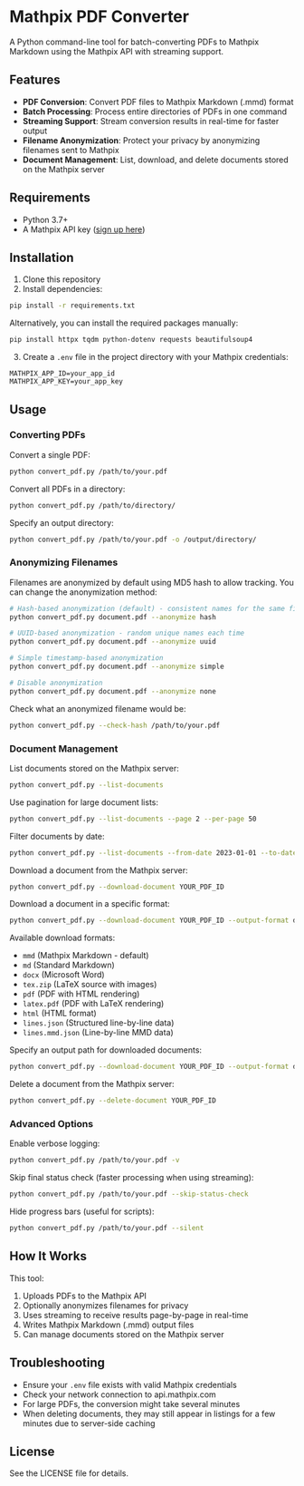 # Mathpix PDF Converter

A Python command-line tool for batch-converting PDFs to Mathpix Markdown using the Mathpix API with streaming support.

## Features

- **PDF Conversion**: Convert PDF files to Mathpix Markdown (.mmd) format
- **Batch Processing**: Process entire directories of PDFs in one command
- **Streaming Support**: Stream conversion results in real-time for faster output
- **Filename Anonymization**: Protect your privacy by anonymizing filenames sent to Mathpix
- **Document Management**: List, download, and delete documents stored on the Mathpix server

## Requirements

- Python 3.7+
- A Mathpix API key ([sign up here](https://mathpix.com/))

## Installation

1. Clone this repository
2. Install dependencies:

```bash
pip install -r requirements.txt
```

Alternatively, you can install the required packages manually:

```bash
pip install httpx tqdm python-dotenv requests beautifulsoup4
```

3. Create a `.env` file in the project directory with your Mathpix credentials:

```
MATHPIX_APP_ID=your_app_id
MATHPIX_APP_KEY=your_app_key
```

## Usage

### Converting PDFs

Convert a single PDF:

```bash
python convert_pdf.py /path/to/your.pdf
```

Convert all PDFs in a directory:

```bash
python convert_pdf.py /path/to/directory/
```

Specify an output directory:

```bash
python convert_pdf.py /path/to/your.pdf -o /output/directory/
```

### Anonymizing Filenames

Filenames are anonymized by default using MD5 hash to allow tracking. You can change the anonymization method:

```bash
# Hash-based anonymization (default) - consistent names for the same file
python convert_pdf.py document.pdf --anonymize hash

# UUID-based anonymization - random unique names each time
python convert_pdf.py document.pdf --anonymize uuid

# Simple timestamp-based anonymization
python convert_pdf.py document.pdf --anonymize simple

# Disable anonymization
python convert_pdf.py document.pdf --anonymize none
```

Check what an anonymized filename would be:

```bash
python convert_pdf.py --check-hash /path/to/your.pdf
```

### Document Management

List documents stored on the Mathpix server:

```bash
python convert_pdf.py --list-documents
```

Use pagination for large document lists:

```bash
python convert_pdf.py --list-documents --page 2 --per-page 50
```

Filter documents by date:

```bash
python convert_pdf.py --list-documents --from-date 2023-01-01 --to-date 2023-12-31
```

Download a document from the Mathpix server:

```bash
python convert_pdf.py --download-document YOUR_PDF_ID
```

Download a document in a specific format:

```bash
python convert_pdf.py --download-document YOUR_PDF_ID --output-format docx
```

Available download formats:
- `mmd` (Mathpix Markdown - default)
- `md` (Standard Markdown)
- `docx` (Microsoft Word)
- `tex.zip` (LaTeX source with images)
- `pdf` (PDF with HTML rendering)
- `latex.pdf` (PDF with LaTeX rendering)
- `html` (HTML format)
- `lines.json` (Structured line-by-line data)
- `lines.mmd.json` (Line-by-line MMD data)

Specify an output path for downloaded documents:

```bash
python convert_pdf.py --download-document YOUR_PDF_ID --output-format docx --output-path ~/Downloads/document.docx
```

Delete a document from the Mathpix server:

```bash
python convert_pdf.py --delete-document YOUR_PDF_ID
```

### Advanced Options

Enable verbose logging:

```bash
python convert_pdf.py /path/to/your.pdf -v
```

Skip final status check (faster processing when using streaming):

```bash
python convert_pdf.py /path/to/your.pdf --skip-status-check
```

Hide progress bars (useful for scripts):

```bash
python convert_pdf.py /path/to/your.pdf --silent
```

## How It Works

This tool:

1. Uploads PDFs to the Mathpix API
2. Optionally anonymizes filenames for privacy
3. Uses streaming to receive results page-by-page in real-time  
4. Writes Mathpix Markdown (.mmd) output files
5. Can manage documents stored on the Mathpix server

## Troubleshooting

- Ensure your `.env` file exists with valid Mathpix credentials
- Check your network connection to api.mathpix.com
- For large PDFs, the conversion might take several minutes
- When deleting documents, they may still appear in listings for a few minutes due to server-side caching

## License

See the LICENSE file for details.
